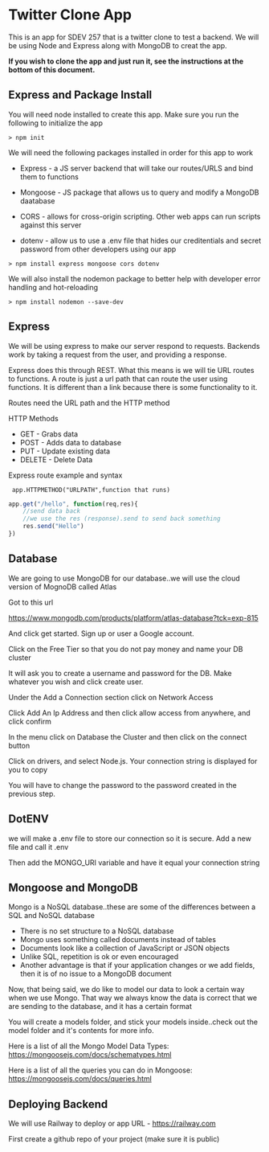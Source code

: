 # Twitter Clone App

This is an app for SDEV 257 that is a twitter clone to test a backend.  We will be using Node and Express along with MongoDB to creat the app.

**If you wish to clone the app and just run it, see the instructions at the bottom of this document.**

## Express and Package Install
You will need node installed to create this app.  Make sure you run the following to initialize the app

```console
> npm init
```

We will need the following packages installed in order for this app to work

- Express - a JS server backend that will take our routes/URLS and bind them to functions

- Mongoose - JS package that allows us to query and modify a MongoDB daatabase

- CORS - allows for cross-origin scripting.  Other web apps can run scripts against this server

- dotenv - allow us to use a .env file that hides our creditentials and secret password from other developers using our app

```console
> npm install express mongoose cors dotenv
```
We will also install the nodemon package to better help with developer error handling and hot-reloading

```console
> npm install nodemon --save-dev
```

## Express
We will be using express to make our server respond to requests.  Backends work by taking a request from the user, and providing a response.

Express does this through REST.  What this means is we will tie URL routes to functions.  A route is just a url path that can route the user using functions.  It is different than a link because there is some functionality to it.

Routes need the URL path and the HTTP method

HTTP Methods
- GET - Grabs data
- POST - Adds data to database
- PUT - Update existing data
- DELETE - Delete Data


Express route example and syntax

` app.HTTPMETHOD("URLPATH",function that runs)`

```js
app.get("/hello", function(req,res){
    //send data back 
    //we use the res (response).send to send back something
    res.send("Hello")
})
```

## Database
We are going to use MongoDB for our database..we will use the cloud version of MognoDB called Atlas

Got to this url

<https://www.mongodb.com/products/platform/atlas-database?tck=exp-815>

And click get started. Sign up or user a Google account.

Click on the Free Tier so that you do not pay money and name your DB cluster

It will ask you to create a username and password for the DB.  Make whatever you wish and click create user.

Under the Add a Connection section click on Network Access

Click Add An Ip Address and then click allow access from anywhere, and click confirm

In the menu click on Database the Cluster and then click on the connect button

Click on drivers, and select Node.js. Your connection string is displayed for you to copy

You will have to change the password to the password created in the previous step.

## DotENV

we will make a .env file to store our connection so it is secure.  Add a new file and call it .env

Then add the MONGO_URI variable and have it equal your connection string

## Mongoose and MongoDB
Mongo is a NoSQL database..these are some of the differences between a SQL and NoSQL database

- There is no set structure to a NoSQL database
- Mongo uses something called documents instead of tables
- Documents look like a collection of JavaScript or JSON objects
- Unlike SQL, repetition is ok or even encouraged
- Another advantage is that if your application changes or we add fields, then it is of no issue to a MongoDB document

Now, that being said, we do like to model our data to look a certain way when we use Mongo.  That way we always know the data is correct that we are sending to the database, and it has a certain format

You will create a models folder, and stick your models inside..check out the model folder and it's contents for more info.

Here is a list of all the Mongo Model Data Types:
<https://mongoosejs.com/docs/schematypes.html>

Here is a list of all the queries you can do in Mongoose: 
<https://mongoosejs.com/docs/queries.html>

## Deploying Backend
We will use Railway to deploy or app
URL - <https://railway.com>

First create a github repo of your project (make sure it is public)
